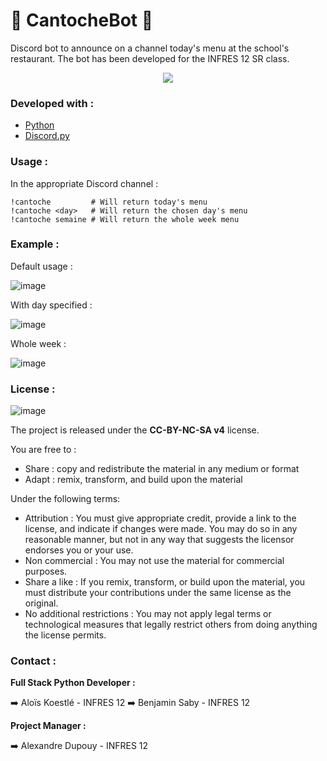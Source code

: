 # 🍟 CantocheBot 🍟

Discord bot to announce on a channel today's menu at the school's restaurant.
The bot has been developed for the INFRES 12 SR class.

<center><img src="https://upload.wikimedia.org/wikipedia/commons/thumb/2/2e/IMT_Mines_Al%C3%A8s.svg/langfr-220px-IMT_Mines_Al%C3%A8s.svg.png"></img>
</center>


### Developed with : 
* [Python](https://www.python.org/)
* [Discord.py](https://discordpy.readthedocs.io/en/stable/)

### Usage :
In the appropriate Discord channel : 
   ```text
   !cantoche         # Will return today's menu
   !cantoche <day>   # Will return the chosen day's menu
   !cantoche semaine # Will return the whole week menu
   ```

### Example : 

Default usage :

![image](https://user-images.githubusercontent.com/18117508/136535956-04b224ee-f95b-40c4-a758-360916e19426.png)


With day specified :

![image](https://user-images.githubusercontent.com/18117508/136535845-8920a363-66b1-4ab9-8de6-7526599da281.png)

Whole week :

![image](https://user-images.githubusercontent.com/18117508/136536044-bd4acc1c-8f53-4aeb-83eb-7cafe0d5ac51.png)

### License : 
![image](https://licensebuttons.net/l/by-nc-sa/4.0/88x31.png)

The project is released under the **CC-BY-NC-SA v4** license.

You are free to :
- Share : copy and redistribute the material in any medium or format
- Adapt : remix, transform, and build upon the material 

Under the following terms:
- Attribution : You must give appropriate credit, provide a link to the license, and indicate if changes were made. You may do so in any reasonable manner, but not in any way that suggests the licensor endorses you or your use.
- Non commercial : You may not use the material for commercial purposes.
- Share a like : If you remix, transform, or build upon the material, you must distribute your contributions under the same license as the original.
- No additional restrictions : You may not apply legal terms or technological measures that legally restrict others from doing anything the license permits.


### Contact :

**Full Stack Python Developer :**

➡️ Aloïs Koestlé - INFRES 12
➡️ Benjamin Saby - INFRES 12

**Project Manager :**

➡️ Alexandre Dupouy - INFRES 12

